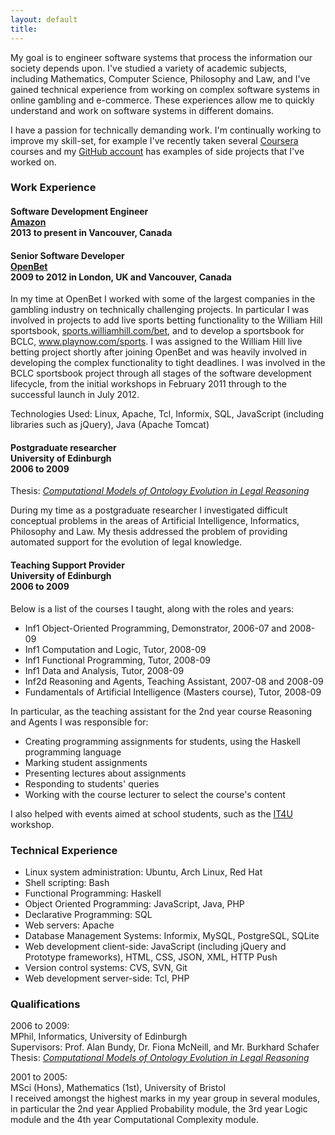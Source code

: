 ```yaml
---
layout: default
title:
---
```


<div class="cv">

<p>
My goal is to engineer software systems that process the information our society depends upon. I've studied a variety of academic subjects, including Mathematics, Computer Science, Philosophy and Law, and I've gained technical experience from working on complex software systems in online gambling and e-commerce. These experiences allow me to quickly understand and work on software systems in different domains.
</p>
<p>
I have a passion for technically demanding work. I'm continually working to improve my skill-set, for example I've recently taken several <a href="http://www.coursera.org">Coursera</a> courses and my <a href="https://github.com/andrewgph">GitHub account</a> has examples of side projects that I've worked on.
</p>

<h3> Work Experience </h3>

<h4>
Software Development Engineer <br />
<a href="http://vancouver.amazon-jobs.com/">Amazon</a> <br />
2013 to present in Vancouver, Canada <br />
</h4>

<h4>
Senior Software Developer <br />
<a href="http://www.openbet.com">OpenBet</a> <br />
2009 to 2012 in London, UK and Vancouver, Canada <br />
</h4>

<p>
In my time at OpenBet I worked with some of the largest companies in the gambling industry on technically challenging projects. In particular I was involved in projects to add live sports betting functionality to the William Hill sportsbook, <a href="http://sports.williamhill.com/bet">sports.williamhill.com/bet</a>, and to develop a sportsbook for BCLC, <a href="http://www.playnow.com/sports">www.playnow.com/sports</a>. I was assigned to the William Hill live betting project shortly after joining OpenBet and was heavily involved in developing the complex functionality to tight deadlines. I was involved in the BCLC sportsbook project through all stages of the software development lifecycle, from the initial workshops in February 2011 through to the successful launch in July 2012.
</p>

<p>
Technologies Used: Linux, Apache, Tcl, Informix, SQL, JavaScript (including libraries such as jQuery), Java (Apache Tomcat)
</p>

<h4>
Postgraduate researcher <br />
University of Edinburgh <br />
2006 to 2009 <br />
</h4>

<p>Thesis: <a href="/docs/Priddle-Higson-MPhil.pdf"><i>Computational Models of Ontology Evolution in Legal Reasoning</i></a></p>

<p>
During my time as a postgraduate researcher I investigated difficult conceptual problems in
the areas of Artificial Intelligence, Informatics, Philosophy and Law. My thesis addressed the
problem of providing automated support for the evolution of legal knowledge.
</p>
<p>

<h4>
Teaching Support Provider <br />
University of Edinburgh <br />
2006 to 2009 <br />
</h4>

<p>
Below is a list of the courses I taught, along with the roles and years:
</p>
<ul>
  <li>Inf1 Object-Oriented Programming, Demonstrator, 2006-07 and 2008-09</li>
  <li>Inf1 Computation and Logic, Tutor, 2008-09</li>
  <li>Inf1 Functional Programming, Tutor, 2008-09</li>
  <li>Inf1 Data and Analysis, Tutor, 2008-09</li>
  <li>Inf2d Reasoning and Agents, Teaching Assistant, 2007-08 and 2008-09</li>
  <li>Fundamentals of Artificial Intelligence (Masters course), Tutor, 2008-09</li>
</ul>
</p>
<p>
In particular, as the teaching assistant for the 2nd year course Reasoning and Agents I was
responsible for:
</p>
<ul>
   <li> Creating programming assignments for students, using the Haskell programming language </li>
   <li> Marking student assignments </li>
   <li> Presenting lectures about assignments </li>
   <li> Responding to students' queries </li>
   <li> Working with the course lecturer to select the course's content </li>
</ul>
<p>
I also helped with events aimed at school students, such as the
<a href="http://www.macs.hw.ac.uk/recruitment/IT4U.html">IT4U</a> workshop.
</p>

<h3>Technical Experience</h3>

<ul>
<li>Linux system administration: Ubuntu, Arch Linux, Red Hat</li>
<li>Shell scripting: Bash</li>
<li>Functional Programming: Haskell</li>
<li>Object Oriented Programming: JavaScript, Java, PHP</li>
<li>Declarative Programming: SQL</li>
<li>Web servers: Apache</li>
<li>Database Management Systems: Informix, MySQL, PostgreSQL, SQLite</li>
<li>Web development client-side: JavaScript (including jQuery and Prototype frameworks), HTML, CSS, JSON, XML, HTTP Push</li>
<li>Version control systems: CVS, SVN, Git</li>
<li>Web development server-side: Tcl, PHP</li>
</ul>

<h3> Qualifications </h3>

<p>
2006 to 2009:
<br>MPhil, Informatics, University of Edinburgh
<br>Supervisors: Prof. Alan Bundy, Dr. Fiona McNeill, and Mr. Burkhard Schafer
<br>Thesis: <a href="/docs/Priddle-Higson-MPhil.pdf"><i>Computational Models of Ontology Evolution in Legal Reasoning</i></a>
</p>

<p>
2001 to 2005:
<br>MSci (Hons), Mathematics (1st), University of Bristol
<br>I received amongst the highest marks in my year group in several modules, in particular the 2nd year Applied Probability module, the 3rd year Logic module and the 4th year Computational Complexity module.
</p>

</div>
